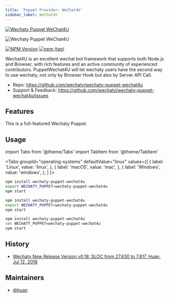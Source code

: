 ```yaml
---
title: 'Puppet Provider: WeChat4U'
sidebar_label: WeChat4U
---
```


[![Wechaty Puppet WeChat4U](https://img.shields.io/badge/Puppet-WeChat4U-blueviolet)](wechat4u)

![Wechaty Puppet WeChat4U](https://raw.githubusercontent.com/wechaty/wechaty-puppet-wechat4u/HEAD/docs/images/wechat4u-logo.png)

[![NPM Version](https://badge.fury.io/js/wechaty-puppet-wechat4u.svg)](https://badge.fury.io/js/wechaty-puppet-wechat4u)
[![npm (tag)](https://img.shields.io/npm/v/wechaty-puppet-wechat4u/next.svg)](https://www.npmjs.com/package/wechaty-puppet-wechat4u?activeTab=versions)

Wechat4U is an excellent wechat bot framework that supports both Node.js and Browser, with rich features and an active community of experienced contributors. PuppetWechat4U will let wechaty users have the second way to use wechaty, not only by Browser Hook but also by Server API Call.

- Repo: <https://github.com/wechaty/wechaty-puppet-wechat4u>
- Support & Feedback: <https://github.com/wechaty/wechaty-puppet-wechat4u/issues>

## Features

This is a full-featured Wechaty Puppet.

## Usage

<!-- MDX import -->
import Tabs from '@theme/Tabs'
import TabItem from '@theme/TabItem'

<Tabs
  groupId="operating-systems"
  defaultValue="linux"
  values={[
    { label: 'Linux',   value: 'linux', },
    { label: 'macOS',   value: 'mac', },
    { label: 'Windows', value: 'windows', },
  ]
}>

<TabItem value="linux">

```sh
npm install wechaty-puppet-wechat4u
export WECHATY_PUPPET=wechaty-puppet-wechat4u
npm start
```

</TabItem>
<TabItem value="mac">

```sh
npm install wechaty-puppet-wechat4u
export WECHATY_PUPPET=wechaty-puppet-wechat4u
npm start
```

</TabItem>
<TabItem value="windows">

```sh
npm install wechaty-puppet-wechat4u
set WECHATY_PUPPET=wechaty-puppet-wechat4u
npm start
```

</TabItem>
</Tabs>

## History

- [Wechaty New Release Version v0.18: SLOC from 27,630 to 7,817, Huan, Jul 12, 2018](https://wechaty.js.org/2018/07/12/wechaty-new-release-version-0.18/)

## Maintainers

- [@huan](https://wechaty.js.org/contributors/huan)
